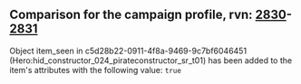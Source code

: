 ## Comparison for the campaign profile, rvn: [2830](https://github.com/PRO100KatYT/FortniteProfileRevisions/tree/main/profiles/campaign/2830%20campaign.json)-[2831](https://github.com/PRO100KatYT/FortniteProfileRevisions/tree/main/profiles/campaign/2831%20campaign.json)

Object item_seen in c5d28b22-0911-4f8a-9469-9c7bf6046451 (Hero:hid_constructor_024_pirateconstructor_sr_t01) has been added to the item's attributes with the following value: `true`
<br><br>

